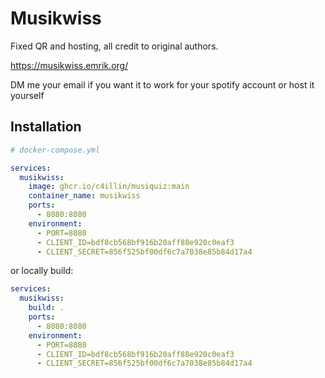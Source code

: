 # Musikwiss

Fixed QR and hosting, all credit to original authors.

https://musikwiss.emrik.org/

DM me your email if you want it to work for your spotify account or host it yourself

## Installation
```yml
# docker-compose.yml

services:
  musikwiss:
    image: ghcr.io/c4illin/musiquiz:main
    container_name: musikwiss
    ports:
      - 8080:8080
    environment:
      - PORT=8080
      - CLIENT_ID=bdf8cb568bf916b20aff88e920c0eaf3
      - CLIENT_SECRET=856f525bf00df6c7a7038e85b84d17a4
```

or locally build:

```yml
services:
  musikwiss:
    build: .
    ports:
      - 8080:8080
    environment:
      - PORT=8080
      - CLIENT_ID=bdf8cb568bf916b20aff88e920c0eaf3
      - CLIENT_SECRET=856f525bf00df6c7a7038e85b84d17a4
```
